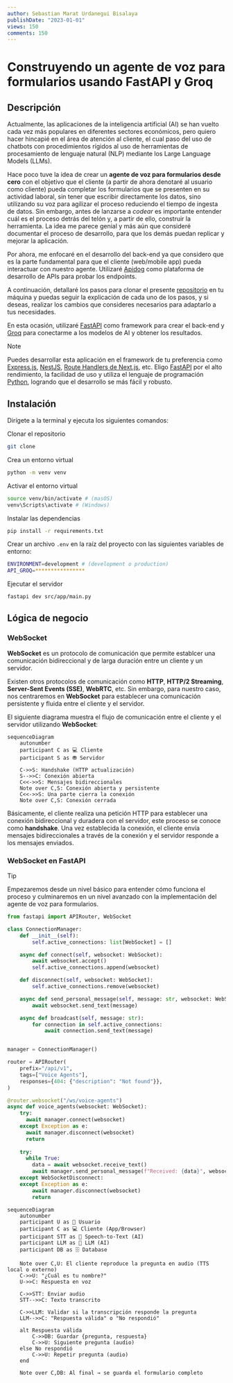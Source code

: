 ```yaml
---
author: Sebastian Marat Urdanegui Bisalaya
publishDate: "2023-01-01"
views: 150
comments: 150
---
```


# **Construyendo un agente de voz para formularios usando FastAPI y Groq**

## **Descripción**

Actualmente, las aplicaciones de la inteligencia artificial (AI) se han vuelto cada vez más populares en diferentes sectores económicos, pero quiero hacer hincapié en el área de atención al cliente, el cual paso del uso de chatbots con procedimientos rígidos al uso de herramientas de procesamiento de lenguaje natural (NLP) mediante los Large Language Models (LLMs).

Hace poco tuve la idea de crear un **agente de voz para formularios desde cero** con el objetivo que el cliente (a partir de ahora denotaré al usuario como cliente) pueda completar los formularios que se presenten en su actividad laboral, sin tener que escribir directamente los datos, sino utilizando su voz para agilizar el proceso reduciendo el tiempo de ingesta de datos. Sin embargo, antes de lanzarse a _codear_ es importante entender cuál es el proceso detrás del telón y, a partir de ello, construir la herramienta. La idea me parece genial y más aún que consideré documentar el proceso de desarrollo, para que los demás puedan replicar y mejorar la aplicación.

Por ahora, me enfocaré en el desarrollo del back-end ya que considero que es la parte fundamental para que el cliente (web/mobile app) pueda interactuar con nuestro agente. Utilizaré <a href="https://apidog.com/?utm_source=google_search&utm_medium=g&utm_campaign=21950794503&utm_content=174276878794&utm_term=postman&gad_source=1&gad_campaignid=21950794503&gbraid=0AAAAA-gKXrAXuQ5SDywhkC-p3I7Q1GrPk&gclid=Cj0KCQjwuKnGBhD5ARIsAD19RsZMH8AR5znhCr0T3MPvjfuflAkfQJa3YVRNtnNnpNug5e4DvTL_mgoaAl6CEALw_wcB" target="_blank">Apidog</a> como plataforma de desarrollo de APIs para probar los endpoints.

A continuación, detallaré los pasos para clonar el presente [repositorio](https://github.com/SebastianUrdaneguiBisalaya/building-a-voice-agents-for-forms) en tu máquina y puedas seguir la explicación de cada uno de los pasos, y si deseas, realizar los cambios que consideres necesarios para adaptarlo a tus necesidades.

En esta ocasión, utilizaré [FastAPI](https://fastapi.tiangolo.com/) como framework para crear el back-end y [Groq](https://groq.com/) para conectarme a los modelos de AI y obtener los resultados.

> [!note]
> Puedes desarrollar esta aplicación en el framework de tu preferencia como [Express.js](https://expressjs.com/), [NestJS](https://nestjs.com/), [Route Handlers de Next.js](p), etc. Eligo [FastAPI](https://fastapi.tiangolo.com/) por el alto rendimiento, la facilidad de uso y utiliza el lenguaje de programación [Python](https://www.python.org/), logrando que el desarrollo se más fácil y robusto.

## **Instalación**

Dirígete a la terminal y ejecuta los siguientes comandos:

Clonar el repositorio

```bash
git clone
```

Crea un entorno virtual

```bash
python -m venv venv
```

Activar el entorno virtual

```bash
source venv/bin/activate # (masOS)
venv\Scripts\activate # (Windows)
```

Instalar las dependencias

```bash
pip install -r requirements.txt
```

Crear un archivo ```.env``` en la raíz del proyecto con las siguientes variables de entorno:

```bash
ENVIRONMENT=development # (development o production)
API_GROQ=****************
```

Ejecutar el servidor

```bash
fastapi dev src/app/main.py
```

## **Lógica de negocio**

### WebSocket

**WebSocket** es un protocolo de comunicación que permite establcer una comunicación bidireccional y de larga duración entre un cliente y un servidor.

Existen otros protocolos de comunicación como **HTTP**, **HTTP/2 Streaming**, **Server-Sent Events (SSE)**, **WebRTC**, etc. Sin embargo, para nuestro caso, nos centraremos en **WebSocket** para establecer una comunicación persistente y fluida entre el cliente y el servidor.

El siguiente diagrama muestra el flujo de comunicación entre el cliente y el servidor utilizando **WebSocket**:

```mermaid
sequenceDiagram
    autonumber
    participant C as 💻 Cliente
    participant S as ⛃ Servidor

    C->>S: Handshake (HTTP actualización)
    S-->>C: Conexión abierta
    C<<->>S: Mensajes bidireccionales
    Note over C,S: Conexión abierta y persistente
    C<<->>S: Una parte cierra la conexión
    Note over C,S: Conexión cerrada
```

Básicamente, el cliente realiza una petición HTTP para establecer una conexión bidireccional y duradera con el servidor, este proceso se conoce como **handshake**. Una vez establecida la conexión, el cliente envía mensajes bidireccionales a través de la conexión y el servidor responde a los mensajes enviados.

### WebSocket en FastAPI

> [!TIP]
> Empezaremos desde un nivel básico para entender cómo funciona el proceso y culminaremos en un nivel avanzado con la implementación del agente de voz para formularios.

```python
from fastapi import APIRouter, WebSocket

class ConnectionManager:
    def __init__(self):
        self.active_connections: list[WebSocket] = []

    async def connect(self, websocket: WebSocket):
        await websocket.accept()
        self.active_connections.append(websocket)

    def disconnect(self, websocket: WebSocket):
        self.active_connections.remove(websocket)

    async def send_personal_message(self, message: str, websocket: WebSocket):
        await websocket.send_text(message)

    async def broadcast(self, message: str):
        for connection in self.active_connections:
            await connection.send_text(message)


manager = ConnectionManager()

router = APIRouter(
    prefix="/api/v1",
    tags=["Voice Agents"],
    responses={404: {"description": "Not found"}},
)

@router.websocket("/ws/voice-agents")
async def voice_agents(websocket: WebSocket):
    try:
      await manager.connect(websocket)
    except Exception as e:
      await manager.disconnect(websocket)
      return
		
    try:
      while True:
        data = await websocket.receive_text()
        await manager.send_personal_message(f"Received: {data}", websocket)
    except WebSocketDisconnect:
    except Exception as e:
        await manager.disconnect(websocket)
        return
```

```mermaid
sequenceDiagram
    autonumber
    participant U as 🧑 Usuario
    participant C as 💻 Cliente (App/Browser)
    participant STT as 🤖 Speech-to-Text (AI)
    participant LLM as 🧠 LLM (AI)
    participant DB as 🗄️ Database

    Note over C,U: El cliente reproduce la pregunta en audio (TTS local o externo)
    C->>U: "¿Cuál es tu nombre?"
    U->>C: Respuesta en voz

    C->>STT: Enviar audio
    STT-->>C: Texto transcrito

    C->>LLM: Validar si la transcripción responde la pregunta
    LLM-->>C: "Respuesta válida" o "No respondió"

    alt Respuesta válida
        C->>DB: Guardar {pregunta, respuesta}
        C->>U: Siguiente pregunta (audio)
    else No respondió
        C->>U: Repetir pregunta (audio)
    end

    Note over C,DB: Al final → se guarda el formulario completo

```